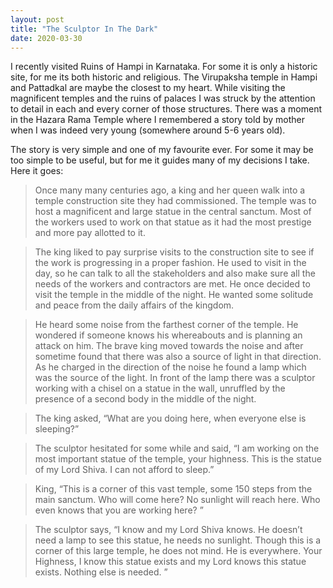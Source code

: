 ```yaml
---
layout: post
title: "The Sculptor In The Dark"
date: 2020-03-30
---
```


I recently visited Ruins of Hampi in Karnataka. For some it is only a historic site, for me its both historic and religious. The Virupaksha temple in Hampi and Pattadkal are maybe the closest to my heart. While visiting the magnificent temples and the ruins of palaces I was struck by the attention to detail in each and every corner of those structures. There was a moment in the Hazara Rama Temple where I remembered a story told by mother when I was indeed very young (somewhere around 5-6 years old). 

The story is very simple and one of my favourite ever. For some it may be too simple to be useful, but for me it guides many of my decisions I take. Here it goes:

>Once many many centuries ago, a king and her queen walk into a temple construction site they had commissioned. The temple was to host a magnificent and large statue in the central sanctum. Most of the workers used to work on that statue as it had the most prestige and more pay allotted to it.

>The king liked to pay surprise visits to the construction site to see if the work is progressing in a proper fashion. He used to visit in the day, so he can talk to all the stakeholders and also make sure all the needs of the workers and contractors are met. He once decided to visit the temple in the middle of the night. He wanted some solitude and peace from the daily affairs of the kingdom. 

>He heard some noise from the farthest corner of the temple. He wondered if someone knows his whereabouts and is planning an attack on him. The brave king moved towards the noise and after sometime found that there was also a source of light in that direction. As he charged in the direction of the noise he found a lamp which was the source of the light. In front of the lamp there was a sculptor working with a chisel on a statue in the wall, unruffled by the presence of a second body in the middle of the night.  

>The king asked, “What are you doing here, when everyone else is sleeping?”

>The sculptor hesitated for some while and said, “I am working on the most important statue of the temple, your highness. This is the statue of my Lord Shiva.  I can not afford to sleep.”

>King, “This is a corner of this vast temple, some 150 steps from the main sanctum. Who will come here? No sunlight will reach here. Who even knows that you are working here? ”

>The sculptor says, “I know and my Lord Shiva knows. He doesn’t need a lamp to see this statue, he needs no sunlight. Though this is a corner of this large temple, he does not mind. He is everywhere. Your Highness, I know this statue exists and my Lord knows this statue exists. Nothing else is needed. ”









